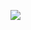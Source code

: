 [![](https://i.pinimg.com/originals/5a/ac/3b/5aac3b3d1ae71cc0a8f635b2da965f2d.gif)](https://anjula.live)

